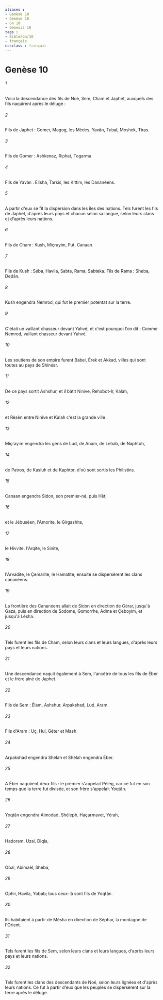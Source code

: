 ```yaml
---
aliases : 
- Genèse 10
- Genèse 10
- Gn 10
- Genesis 10
tags : 
- Bible/Gn/10
- français
cssclass : français
---
```


# Genèse 10

###### 1
Voici la descendance des fils de Noé, Sem, Cham et Japhet, auxquels des fils naquirent après le déluge : 
###### 2
Fils de Japhet : Gomer, Magog, les Mèdes, Yavân, Tubal, Moshek, Tiras. 
###### 3
Fils de Gomer : Ashkenaz, Riphat, Togarma. 
###### 4
Fils de Yavân : Elisha, Tarsis, les Kittim, les Dananéens. 
###### 5
A partir d'eux se fit la dispersion dans les îles des nations. Tels furent les fils de Japhet, d'après leurs pays et chacun selon sa langue, selon leurs clans et d'après leurs nations.
###### 6
Fils de Cham : Kush, Miçrayim, Put, Canaan. 
###### 7
Fils de Kush : Séba, Havila, Sabta, Rama, Sabteka. Fils de Rama : Sheba, Dedân.
###### 8
Kush engendra Nemrod, qui fut le premier potentat sur la terre. 
###### 9
C'était un vaillant chasseur devant Yahvé, et c'est pourquoi l'on dit : Comme Nemrod, vaillant chasseur devant Yahvé. 
###### 10
Les soutiens de son empire furent Babel, Érek et Akkad, villes qui sont toutes au pays de Shinéar. 
###### 11
De ce pays sortit Ashshur, et il bâtit Ninive, Rehobot-Ir, Kalah, 
###### 12
et Rèsèn entre Ninive et Kalah c'est la grande ville .
###### 13
Miçrayim engendra les gens de Lud, de Anam, de Lehab, de Naphtuh, 
###### 14
de Patros, de Kasluh et de Kaphtor, d'où sont sortis les Philistins.
###### 15
Canaan engendra Sidon, son premier-né, puis Hèt, 
###### 16
et le Jébuséen, l'Amorite, le Girgashite, 
###### 17
le Hivvite, l'Arqite, le Sinite, 
###### 18
l'Arvadite, le Çemarite, le Hamatite; ensuite se dispersèrent les clans cananéens. 
###### 19
La frontière des Cananéens allait de Sidon en direction de Gérar, jusqu'à Gaza, puis en direction de Sodome, Gomorrhe, Adma et Çeboyim, et jusqu'à Lésha.
###### 20
Tels furent les fils de Cham, selon leurs clans et leurs langues, d'après leurs pays et leurs nations.
###### 21
Une descendance naquit également à Sem, l'ancêtre de tous les fils de Éber et le frère aîné de Japhet.
###### 22
Fils de Sem : Élam, Ashshur, Arpakshad, Lud, Aram. 
###### 23
Fils d'Aram : Uç, Hul, Géter et Mash.
###### 24
Arpakshad engendra Shélah et Shélah engendra Éber. 
###### 25
A Éber naquirent deux fils : le premier s'appelait Péleg, car ce fut en son temps que la terre fut divisée, et son frère s'appelait Yoqtân. 
###### 26
Yoqtân engendra Almodad, Shéleph, Haçarmavet, Yérah, 
###### 27
Hadoram, Uzal, Diqla, 
###### 28
Obal, Abimaèl, Sheba, 
###### 29
Ophir, Havila, Yobab; tous ceux-là sont fils de Yoqtân. 
###### 30
Ils habitaient à partir de Mésha en direction de Séphar, la montagne de l'Orient.
###### 31
Tels furent les fils de Sem, selon leurs clans et leurs langues, d'après leurs pays et leurs nations.
###### 32
Tels furent les clans des descendants de Noé, selon leurs lignées et d'après leurs nations. Ce fut à partir d'eux que les peuples se dispersèrent sur la terre après le déluge.
